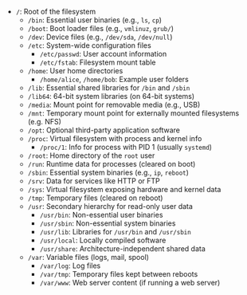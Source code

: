 
- `/`: Root of the filesystem
    - `/bin`: Essential user binaries (e.g., `ls`, `cp`)
    - `/boot`: Boot loader files (e.g., `vmlinuz`, `grub/`)
    - `/dev`: Device files (e.g., `/dev/sda`, `/dev/null`)
    - `/etc`: System-wide configuration files
        - `/etc/passwd`: User account information
        - `/etc/fstab`: Filesystem mount table
    - `/home`: User home directories
        - `/home/alice`, `/home/bob`: Example user folders
    - `/lib`: Essential shared libraries for `/bin` and `/sbin`
    - `/lib64`: 64-bit system libraries (on 64-bit systems)
    - `/media`: Mount point for removable media (e.g., USB)
    - `/mnt`: Temporary mount point for externally mounted filesystems (e.g. NFS)
    - `/opt`: Optional third-party application software
    - `/proc`: Virtual filesystem with process and kernel info
        - `/proc/1`: Info for process with PID 1 (usually `systemd`)
    - `/root`: Home directory of the `root` user
    - `/run`: Runtime data for processes (cleared on boot)
    - `/sbin`: Essential system binaries (e.g., `ip`, `reboot`)
    - `/srv`: Data for services like HTTP or FTP
    - `/sys`: Virtual filesystem exposing hardware and kernel data
    - `/tmp`: Temporary files (cleared on reboot)
    - `/usr`: Secondary hierarchy for read-only user data
        - `/usr/bin`: Non-essential user binaries
        - `/usr/sbin`: Non-essential system binaries
        - `/usr/lib`: Libraries for `/usr/bin` and `/usr/sbin`
        - `/usr/local`: Locally compiled software
        - `/usr/share`: Architecture-independent shared data
    - `/var`: Variable files (logs, mail, spool)
        - `/var/log`: Log files
        - `/var/tmp`: Temporary files kept between reboots
        - `/var/www`: Web server content (if running a web server)